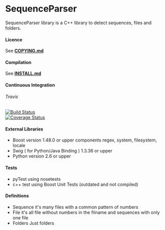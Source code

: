 # SequenceParser

SequenceParser library is a C++ library to detect sequences, files and folders.

#### Licence
See [**COPYING.md**](COPYING.md)

#### Compilation
See [**INSTALL.md**](INSTALL.md)

#### Continuous Integration
###### Travis
[![Build Status](https://travis-ci.org/mikrosimage/sequenceparser.svg?branch=master)](https://travis-ci.org/mikrosimage/sequenceparser)  
[![Coverage Status](https://coveralls.io/repos/github/mikrosimage/sequenceparser/badge.svg?branch=develop)](https://coveralls.io/github/mikrosimage/sequenceparser?branch=develop)  

#### External Libraries
* Boost
version 1.48.0 or upper
components regex, system, filesystem, locale
* Swig ( for Python/Java Binding )
1.3.36 or upper
* Python
version 2.6 or upper

#### Tests
* pyTest using nosetests
* c++ test using Boost Unit Tests (outdated and not compiled)

#### Definitions
* Sequence
it's many files with a common pattern of numbers
* File
it's all file without numbers in the filname and sequences with only one file
* Folders
Just folders
